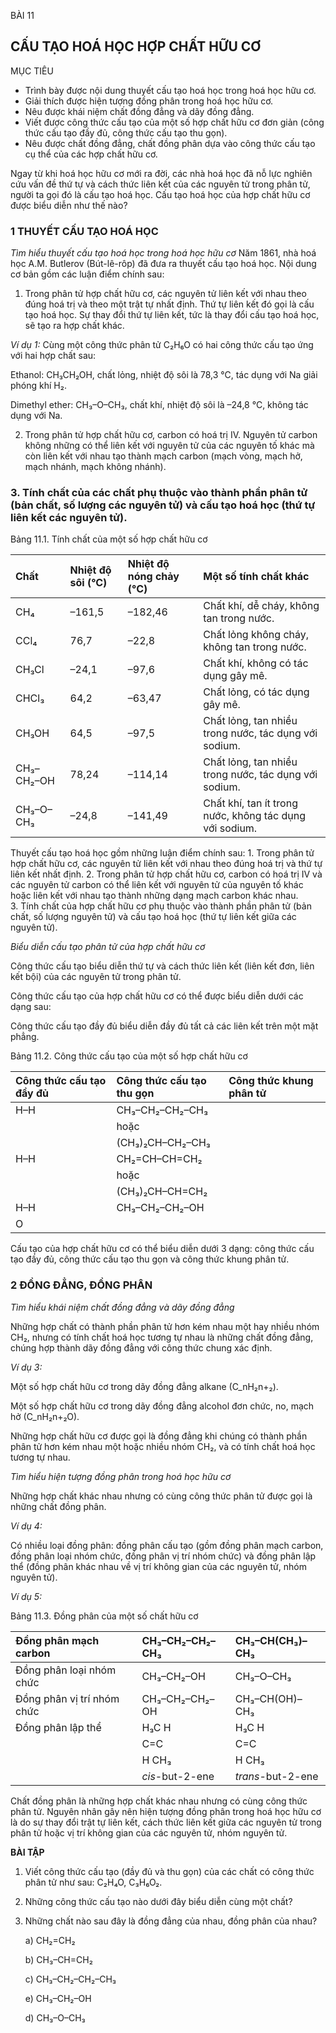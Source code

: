 BÀI 11

## CẤU TẠO HOÁ HỌC HỢP CHẤT HỮU CƠ

MỤC TIÊU
- Trình bày được nội dung thuyết cấu tạo hoá học trong hoá học hữu cơ.
- Giải thích được hiện tượng đồng phân trong hoá học hữu cơ.
- Nêu được khái niệm chất đồng đẳng và dãy đồng đẳng.
- Viết được công thức cấu tạo của một số hợp chất hữu cơ đơn giản (công thức cấu tạo đầy đủ, công thức cấu tạo thu gọn).
- Nêu được chất đồng đẳng, chất đồng phân dựa vào công thức cấu tạo cụ thể của các hợp chất hữu cơ.

Ngay từ khi hoá học hữu cơ mới ra đời, các nhà hoá học đã nỗ lực nghiên cứu vấn đề thứ tự và cách thức liên kết của các nguyên tử trong phân tử, người ta gọi đó là cấu tạo hoá học. Cấu tạo hoá học của hợp chất hữu cơ được biểu diễn như thế nào?

### 1 THUYẾT CẤU TẠO HOÁ HỌC

*Tìm hiểu thuyết cấu tạo hoá học trong hoá học hữu cơ*
Năm 1861, nhà hoá học A.M. Butlerov (Bút-lê-rôp) đã đưa ra thuyết cấu tạo hoá học. Nội dung cơ bản gồm các luận điểm chính sau:

1. Trong phân tử hợp chất hữu cơ, các nguyên tử liên kết với nhau theo đúng hoá trị và theo một trật tự nhất định. Thứ tự liên kết đó gọi là cấu tạo hoá học. Sự thay đổi thứ tự liên kết, tức là thay đổi cấu tạo hoá học, sẽ tạo ra hợp chất khác.

*Ví dụ 1:* Cùng một công thức phân tử C₂H₆O có hai công thức cấu tạo ứng với hai hợp chất sau:

Ethanol: CH₃CH₂OH, chất lỏng, nhiệt độ sôi là 78,3 °C, tác dụng với Na giải phóng khí H₂.

Dimethyl ether: CH₃–O–CH₃, chất khí, nhiệt độ sôi là –24,8 °C, không tác dụng với Na.

2. Trong phân tử hợp chất hữu cơ, carbon có hoá trị IV. Nguyên tử carbon không những có thể liên kết với nguyên tử của các nguyên tố khác mà còn liên kết với nhau tạo thành mạch carbon (mạch vòng, mạch hở, mạch nhánh, mạch không nhánh).

### 3. Tính chất của các chất phụ thuộc vào thành phần phân tử (bản chất, số lượng các nguyên tử) và cấu tạo hoá học (thứ tự liên kết các nguyên tử).

Bảng 11.1. Tính chất của một số hợp chất hữu cơ

| Chất       | Nhiệt độ sôi (°C) | Nhiệt độ nóng chảy (°C) | Một số tính chất khác             |
| :--------- | :--------------- | :-------------------- | :--------------------------------- |
| CH₄        | –161,5           | –182,46               | Chất khí, dễ cháy, không tan trong nước. |
| CCl₄       | 76,7             | –22,8                 | Chất lỏng không cháy, không tan trong nước. |
| CH₃Cl      | –24,1            | –97,6                 | Chất khí, không có tác dụng gây mê. |
| CHCl₃      | 64,2             | –63,47                | Chất lỏng, có tác dụng gây mê.     |
| CH₃OH      | 64,5             | –97,5                 | Chất lỏng, tan nhiều trong nước, tác dụng với sodium. |
| CH₃–CH₂–OH | 78,24            | –114,14               | Chất lỏng, tan nhiều trong nước, tác dụng với sodium. |
| CH₃–O–CH₃  | –24,8            | –141,49               | Chất khí, tan ít trong nước, không tác dụng với sodium. |

Thuyết cấu tạo hoá học gồm những luận điểm chính sau:
      1. Trong phân tử hợp chất hữu cơ, các nguyên tử liên kết với nhau theo đúng hoá trị và thứ tự liên kết nhất định.
      2. Trong phân tử hợp chất hữu cơ, carbon có hoá trị IV và các nguyên tử carbon có thể liên kết với nguyên tử của nguyên tố khác hoặc liên kết với nhau tạo thành những dạng mạch carbon khác nhau.      
      3. Tính chất của hợp chất hữu cơ phụ thuộc vào thành phần phân tử (bản chất, số lượng nguyên tử) và cấu tạo hoá học (thứ tự liên kết giữa các nguyên tử).

*Biểu diễn cấu tạo phân tử của hợp chất hữu cơ*

Công thức cấu tạo biểu diễn thứ tự và cách thức liên kết (liên kết đơn, liên kết bội) của các nguyên tử trong phân tử.

Công thức cấu tạo của hợp chất hữu cơ có thể được biểu diễn dưới các dạng sau:

Công thức cấu tạo đầy đủ biểu diễn đầy đủ tất cả các liên kết trên một mặt phẳng.

Bảng 11.2. Công thức cấu tạo của một số hợp chất hữu cơ

| Công thức cấu tạo đầy đủ | Công thức cấu tạo thu gọn | Công thức khung phân tử |
|:------------------------|:-------------------------|:-----------------------|
| H–H                      | CH₃–CH₂–CH₂–CH₃           |                        |
|                        | hoặc                     |                        |
|                        | (CH₃)₂CH–CH₂–CH₃         |                        |
| H–H                      | CH₂=CH–CH=CH₂            |                        |
|                        | hoặc                     |                        |
|                        | (CH₃)₂CH–CH=CH₂          |                        |
| H–H                      | CH₃–CH₂–CH₂–OH           |                        |
| O                        |                          |                        |

Cấu tạo của hợp chất hữu cơ có thể biểu diễn dưới 3 dạng:
công thức cấu tạo đầy đủ, công thức cấu tạo thu gọn và công thức khung phân tử.

### 2 ĐỒNG ĐẲNG, ĐỒNG PHÂN

*Tìm hiểu khái niệm chất đồng đẳng và dãy đồng đẳng*

Những hợp chất có thành phần phân tử hơn kém nhau một hay nhiều nhóm CH₂, nhưng có tính chất hoá học tương tự nhau là những chất đồng đẳng, chúng hợp thành dãy đồng đẳng với công thức chung xác định.

*Ví dụ 3:*

Một số hợp chất hữu cơ trong dãy đồng đẳng alkane (C_nH₂n+₂).

Một số hợp chất hữu cơ trong dãy đồng đẳng alcohol đơn chức, no, mạch hở (C_nH₂n+₂O).

Những hợp chất hữu cơ được gọi là đồng đẳng khi chúng có thành phần phân tử hơn kém nhau một hoặc nhiều nhóm CH₂, và có tính chất hoá học tương tự nhau.

*Tìm hiểu hiện tượng đồng phân trong hoá học hữu cơ*

Những hợp chất khác nhau nhưng có cùng công thức phân tử được gọi là những chất đồng phân.

*Ví dụ 4:*

Có nhiều loại đồng phân: đồng phân cấu tạo (gồm đồng phân mạch carbon, đồng phân loại nhóm chức, đồng phân vị trí nhóm chức) và đồng phân lập thể (đồng phân khác nhau về vị trí không gian của các nguyên tử, nhóm nguyên tử).

*Ví dụ 5:*

Bảng 11.3. Đồng phân của một số chất hữu cơ

| Đồng phân mạch carbon | CH₃–CH₂–CH₂–CH₃           | CH₃–CH(CH₃)–CH₃            |
| :-------------------- | :------------------------ | :------------------------- |
| Đồng phân loại nhóm chức | CH₃–CH₂–OH                | CH₃–O–CH₃                  |
| Đồng phân vị trí nhóm chức | CH₃–CH₂–CH₂–OH            | CH₃–CH(OH)–CH₃             |
| Đồng phân lập thể     | H₃C       H             | H₃C        H               |
|                       |   C=C                   |   C=C                     |
|                       |  H        CH₃             |  H        CH₃              |
|                       | *cis*-but-2-ene           | *trans*-but-2-ene          |

Chất đồng phân là những hợp chất khác nhau nhưng có cùng công thức phân tử. Nguyên nhân gây nên hiện tượng đồng phân trong hoá học hữu cơ là do sự thay đổi trật tự liên kết, cách thức liên kết giữa các nguyên tử trong phân tử hoặc vị trí không gian của các nguyên tử, nhóm nguyên tử.

**BÀI TẬP**

1. Viết công thức cấu tạo (đầy đủ và thu gọn) của các chất có công thức phân tử như sau: C₂H₄O, C₃H₆O₂.
2. Những công thức cấu tạo nào dưới đây biểu diễn cùng một chất?

3. Những chất nào sau đây là đồng đẳng của nhau, đồng phân của nhau?

   a) CH₂=CH₂

   b) CH₃–CH=CH₂

   c) CH₃–CH₂–CH₂–CH₃

   e) CH₃–CH₂–OH

   d) CH₃–O–CH₃
